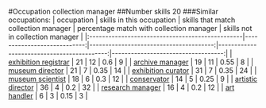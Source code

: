 #Occupation collection manager
##Number skills 20
###Similar occupations:
| occupation                                      |   skills in this occupation |   skills that match collection manager |   percentage match with collection manager |   skills not in collection manager |
|:------------------------------------------------|----------------------------:|---------------------------------------:|-------------------------------------------:|-----------------------------------:|
| [exhibition registrar](exhibition_registrar.md) |                          21 |                                     12 |                                       0.6  |                                  9 |
| [archive manager](archive_manager.md)           |                          19 |                                     11 |                                       0.55 |                                  8 |
| [museum director](museum_director.md)           |                          21 |                                      7 |                                       0.35 |                                 14 |
| [exhibition curator](exhibition_curator.md)     |                          31 |                                      7 |                                       0.35 |                                 24 |
| [museum scientist](museum_scientist.md)         |                          18 |                                      6 |                                       0.3  |                                 12 |
| [conservator](conservator.md)                   |                          14 |                                      5 |                                       0.25 |                                  9 |
| [artistic director](artistic_director.md)       |                          36 |                                      4 |                                       0.2  |                                 32 |
| [research manager](research_manager.md)         |                          16 |                                      4 |                                       0.2  |                                 12 |
| [art handler](art_handler.md)                   |                           6 |                                      3 |                                       0.15 |                                  3 |
